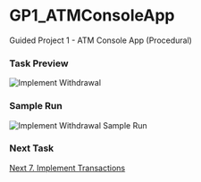# GP1_ATMConsoleApp
Guided Project 1 - ATM Console App (Procedural)

### Task Preview
![Implement Withdrawal](https://github.com/clydeatmcm/GP1_ATMConsoleApp/tree/6.-Implement-Withdrawal/Task6_Preview.PNG)

### Sample Run
![Implement Withdrawal Sample Run](https://github.com/clydeatmcm/GP1_ATMConsoleApp/tree/6.-Implement-Withdrawal/Task6_Preview.gif)

### Next Task
[Next 7. Implement Transactions](https://github.com/clydeatmcm/GP1_ATMConsoleApp/blob/7.-Implement-Transactions/README.md)
